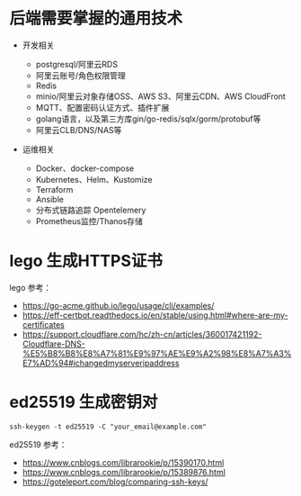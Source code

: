 # 后端需要掌握的通用技术
* 开发相关
    * postgresql/阿里云RDS
    * 阿里云账号/角色权限管理
    * Redis
    * minio/阿里云对象存储OSS、AWS S3、阿里云CDN、AWS CloudFront
    * MQTT、配置密码认证方式、插件扩展
    * golang语言，以及第三方库gin/go-redis/sqlx/gorm/protobuf等
    * 阿里云CLB/DNS/NAS等
  
* 运维相关
    * Docker、docker-compose
    * Kubernetes、Helm、Kustomize
    * Terraform 
    * Ansible 
    * 分布式链路追踪 Opentelemery
    * Prometheus监控/Thanos存储



# lego 生成HTTPS证书
lego 参考：
- https://go-acme.github.io/lego/usage/cli/examples/
- https://eff-certbot.readthedocs.io/en/stable/using.html#where-are-my-certificates
- https://support.cloudflare.com/hc/zh-cn/articles/360017421192-Cloudflare-DNS-%E5%B8%B8%E8%A7%81%E9%97%AE%E9%A2%98%E8%A7%A3%E7%AD%94#ichangedmyserveripaddress


# ed25519  生成密钥对
``` ssh-keygen -t ed25519 -C "your_email@example.com" ```


ed25519 参考：
- https://www.cnblogs.com/librarookie/p/15390170.html
- https://www.cnblogs.com/librarookie/p/15389876.html
- https://goteleport.com/blog/comparing-ssh-keys/
